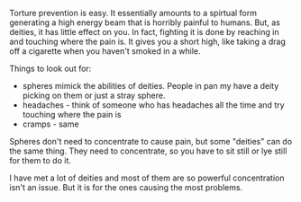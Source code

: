 Torture prevention is easy.  It essentially amounts to a spirtual form generating a high energy beam that is horribly painful to humans.  But, as deities, it has little effect on you. In fact, fighting it is done by reaching in and touching where the pain is. It gives you a short high, like taking a drag off a cigarette when you haven't smoked in a while. 

Things to look out for: 
- spheres mimick the abilities of deities.  People in pan my have a deity picking on them or just a stray sphere.  
- headaches - think of someone who has headaches all the time and try touching where the pain is
- cramps - same

Spheres don't need to concentrate to cause pain, but some "deities" can do the same thing.  They need to concentrate, so you have to sit still or lye still for them to do it. 

I have met a lot of deities and most of them are so powerful concentration isn't an issue. But it is for the ones causing the most problems. 